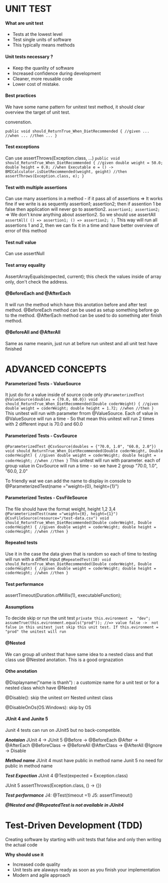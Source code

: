 # UNIT TEST
#### What are unit test
- Tests at the lowest level
- Test single units of software
- This typically means methods
#### Unit tests necessary ?
- Keep the quanlity of software
- Increased confidence during development
- Cleaner, more reusable code
- Lower cost of mistake.

#### Best practices
We have some name pattern for unitest test method, it should clear overview the target of unit test.

convenstion.

``
public void should_ReturnTrue_When_DietRecommended {
    //given
        ...
    //when
        ...
    //then
        ...
}
``

#### Test exceptions
Can use assertThrows(Exception.class, ...)
``
 public void should_ReturnTrue_When_DietRecommended {
    //given
        double weight = 50.0;
        double height = 0.0;
    //when
        Executable e = () -> BMICalculator.isDietRecommended(weight, geight)
    //then
       assertThrows(Exception.class, e);
}
``

#### Test with multiple assertions
Can use many assertions in a method - if it pass all of assertions => It works fine
if we write is as sequently assertion1; assertion2; then if assention 1 be false then application will never go to assertion2.
``
   assertion1;
    assertion2;
``
=> We don't know anything about assertion2. 
So we should use assertAll
``
 assertAll(
  () => assertion1;
  () => assertion2;
 );
``
This way will run all assertions 1 and 2, then we can fix it in a time and have better overview of error of this method

#### Test null value
Can use assertNull
#### Test array equality
AssertArrayEquals(expected, current); this check the values inside of array only, don't check the address.
#### @BeforeEach and @AfterEach
It will run the method which have this anotation before and after test method.
@BeforeEach method can be used as  setup something before go to the method.
@AfterEach method can be used to do something ater finish method.

#### @BeforeAll and @AfterAll
Same as name meanin, just run at before run unitest and all unit test have finished

# ADVANCED CONCEPTS

#### Parameterized Tests - ValueSource
It just do for a value inside of source code only
``
@ParameterizedTest
@ValueSource(doubles = {70.0, 60.0})
void should_ReturnTrue_When_DietRecommended(Double coderWeight) {
    //given
    double weight = coderWeight;
    double height = 1.72;
    //when
    //then
}
``
This unitest will run with parameter frrom @ValueSource. Each of value in @ValueSource will run a time - So that mean this unitest will run 2 times with 2 different input is 70.0 and 60.0

#### Parameterized Tests - CsvSource

``
@ParameterizedTest
@CsvSource(doubles = {"70.0, 1.0", "60.0, 2.0"})
void should_ReturnTrue_When_DietRecommended(Double coderWeight, Double coderHeight) {
    //given
    double weight = coderWeight;
    double height = coderHeight;
    //when
    //then
}
``
This unitest will run with parameter. each of group value in CsvSource will run a time - so we have 2 group "70.0, 1.0", "60.0, 2.0"

To friendly wat we can add the name to display in console to @ParameterizedTest(name ="weight={0}, height={1}")

#### Parameterized Testes - CsvFileSource
The file should have the format
weight, height
1,2
3,4
``
@ParameterizedTest(name ="weight={0}, height={1}")
@CsvFileSource(resource="/test-data.csv")
void should_ReturnTrue_When_DietRecommended(Double coderWeight, Double coderHeight) {
    //given
    double weight = coderWeight;
    double height = coderHeight;
    //when
    //then
}
``

#### Repeated tests
Use it in the case the data given that is random so each of time to testing will run with a diffent input
``
@RepeatedTest(10)
void should_ReturnTrue_When_DietRecommended(Double coderWeight, Double coderHeight) {
    //given
    double weight = coderWeight;
    double height = coderHeight;
    //when
    //then
}
``

#### Test performance
assertTimeout(Duration.ofMillis(1), executableFunction);

#### Assumptions
To decide skip or run the unit test
``
private this.evironment =  "dev";
assumeTrue(this.evironment.equals("prod")); //=> value false -> 
not false in this unitest just skip this unit test. If this.evironment = "prod" the unitest will run
``

#### @Nested
We can group all unitest that have same idea to a nested class and that class use @Nested anotation.
This is a good orgnazation

#### Othe anotation
@Displayname("name is thanh") : a customize name for a unit test or for a nested class which have @Nested

@Disable(): skip the unitest orr Nested unitest class

@DisableOnOs(OS.Windows): skip by OS

#### JUnit 4 and Junite 5

Junit 4 tests can run on JUnit5 but no back-competible.

***Anotaion***
JUnit 4 -> JUnit 5
@Before -> @BeforeEach
@After -> @AfterEach
@BeforeClass -> @BeforeAll
@AfterClass -> @AfterAll
@Ignore -> Disable

***Method name***
JUnit 4 must have public in method name
Junit 5 no need for public in method name

***Test Expection***
JUnit 4
@Test(expected = Exception.class)

JUnit 5 
assertThrows(Exception.class, () -> {})

***Test performance***
J4: @Test(timeout =1)
J5: assertTimeout()

***@Nested and @RepeatedTest is not available in JUnit4***

# Test-Driven Development (TDD)
Creating software by starting with unit tests that false and only then writing the actual code

**Why should use it**
- Increased code quality
- Unit tests are alaways ready as soon as you finish your implementation
- Modern and agile approach